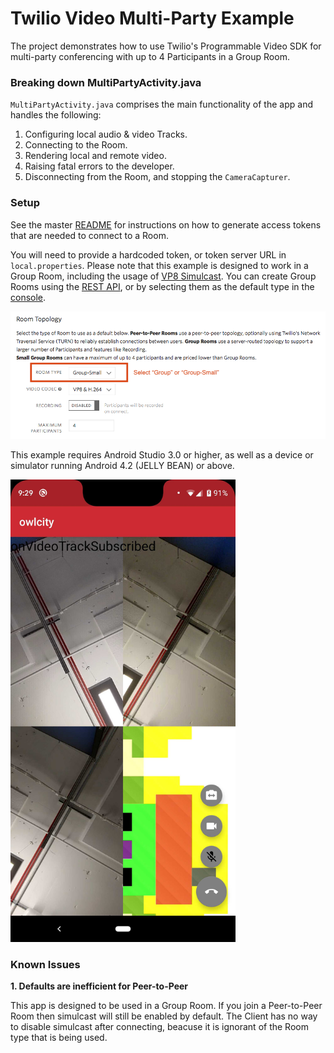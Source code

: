 # Twilio Video Multi-Party Example

The project demonstrates how to use Twilio's Programmable Video SDK for multi-party conferencing with up to 4 Participants in a Group Room.

### Breaking down MultiPartyActivity.java

`MultiPartyActivity.java` comprises the main functionality of the app and handles the following:

1. Configuring local audio & video Tracks.
2. Connecting to the Room.
3. Rendering local and remote video.
4. Raising fatal errors to the developer.
5. Disconnecting from the Room, and stopping the `CameraCapturer`.

### Setup

See the master [README](https://github.com/twilio/video-quickstart-android/blob/master/README.md) for instructions on how to generate access tokens that are needed to connect to a Room.

You will need to provide a hardcoded token, or token server URL in `local.properties`. Please note that this example is designed to work in a Group Room, including the usage of [VP8 Simulcast](https://www.twilio.com/docs/video/tutorials/working-with-vp8-simulcast). You can create Group Rooms using the [REST API](https://www.twilio.com/docs/video/api/rooms-resource), or by selecting them as the default type in the [console](https://www.twilio.com/console/video/configure).

<kbd><img src="../images/quickstart/console-room-topology-group.png"/></kbd>

This example requires Android Studio 3.0 or higher, as well as a device or simulator running Android 4.2 (JELLY BEAN) or above.

<kbd><img width="360px" src="../images/quickstart/multi-party-home-screen.png"/></kbd>

### Known Issues

**1. Defaults are inefficient for Peer-to-Peer**

This app is designed to be used in a Group Room. If you join a Peer-to-Peer Room then simulcast will still be enabled by default. The Client has no way to disable simulcast after connecting, beacuse it is ignorant of the Room type that is being used.